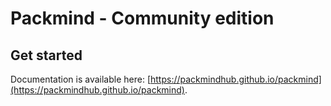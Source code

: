# Packmind - Community edition

## Get started

Documentation is available here: [https://packmindhub.github.io/packmind](https://packmindhub.github.io/packmind).
